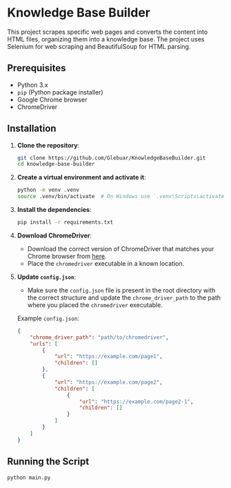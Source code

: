 # Knowledge Base Builder

This project scrapes specific web pages and converts the content into HTML files, organizing them into a knowledge base. The project uses Selenium for web scraping and BeautifulSoup for HTML parsing.

## Prerequisites

- Python 3.x
- `pip` (Python package installer)
- Google Chrome browser
- ChromeDriver

## Installation

1. **Clone the repository**:

    ```bash
    git clone https://github.com/Glebuar/KnowledgeBaseBuilder.git
    cd knowledge-base-builder
    ```

2. **Create a virtual environment and activate it**:

    ```bash
    python -m venv .venv
    source .venv/bin/activate  # On Windows use `.venv\Scripts\activate`
    ```

3. **Install the dependencies**:

    ```bash
    pip install -r requirements.txt
    ```

4. **Download ChromeDriver**:

    - Download the correct version of ChromeDriver that matches your Chrome browser from [here](https://developer.chrome.com/docs/chromedriver/downloads).
    - Place the `chromedriver` executable in a known location.

5. **Update `config.json`**:

    - Make sure the `config.json` file is present in the root directory with the correct structure and update the `chrome_driver_path` to the path where you placed the `chromedriver` executable.

    Example `config.json`:
    ```json
    {
        "chrome_driver_path": "path/to/chromedriver",
        "urls": [
            {
                "url": "https://example.com/page1",
                "children": []
            },
            {
                "url": "https://example.com/page2",
                "children": [
                    {
                        "url": "https://example.com/page2-1",
                        "children": []
                    }
                ]
            }
        ]
    }
    ```

## Running the Script

```bash
python main.py